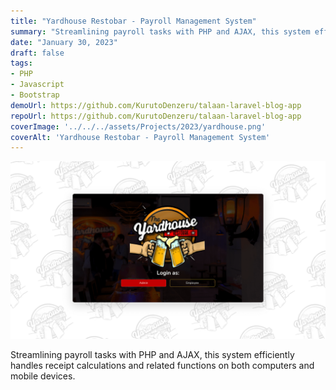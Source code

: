 ```yaml
---
title: "Yardhouse Restobar - Payroll Management System"
summary: "Streamlining payroll tasks with PHP and AJAX, this system efficiently handles receipt calculations and related functions on both computers and mobile devices."
date: "January 30, 2023"
draft: false
tags:
- PHP
- Javascript
- Bootstrap
demoUrl: https://github.com/KurutoDenzeru/talaan-laravel-blog-app
repoUrl: https://github.com/KurutoDenzeru/talaan-laravel-blog-app
coverImage: '../../../assets/Projects/2023/yardhouse.png'
coverAlt: 'Yardhouse Restobar - Payroll Management System'
---
```


![coverImage](../../../assets/Projects/2023/yardhouse.png)

Streamlining payroll tasks with PHP and AJAX, this system efficiently handles receipt calculations and related functions on both computers and mobile devices.
